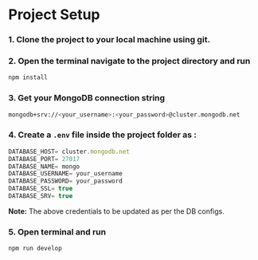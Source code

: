 # Project Setup

### 1. Clone the project to your local machine using git.

### 2. Open the terminal navigate to the project directory and run 
   ```bash
npm install 
```

### 3. Get your MongoDB connection string 
```bash
mongodb+srv://<your_username>:<your_password>@cluster.mongodb.net
```

### 4. Create a ```.env``` file inside the project folder as :
```javascript
DATABASE_HOST= cluster.mongodb.net
DATABASE_PORT= 27017
DATABASE_NAME= mongo
DATABASE_USERNAME= your_username
DATABASE_PASSWORD= your_password
DATABASE_SSL= true
DATABASE_SRV= true
```
**Note:** The above credentials to be updated as per the DB configs.

### 5. Open terminal and run 
```bash
npm run develop
``` 

